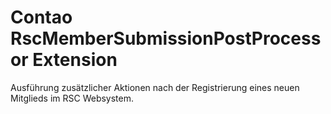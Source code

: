 Contao RscMemberSubmissionPostProcessor Extension
=================================================

Ausführung zusätzlicher Aktionen nach der Registrierung eines neuen Mitglieds im RSC Websystem.